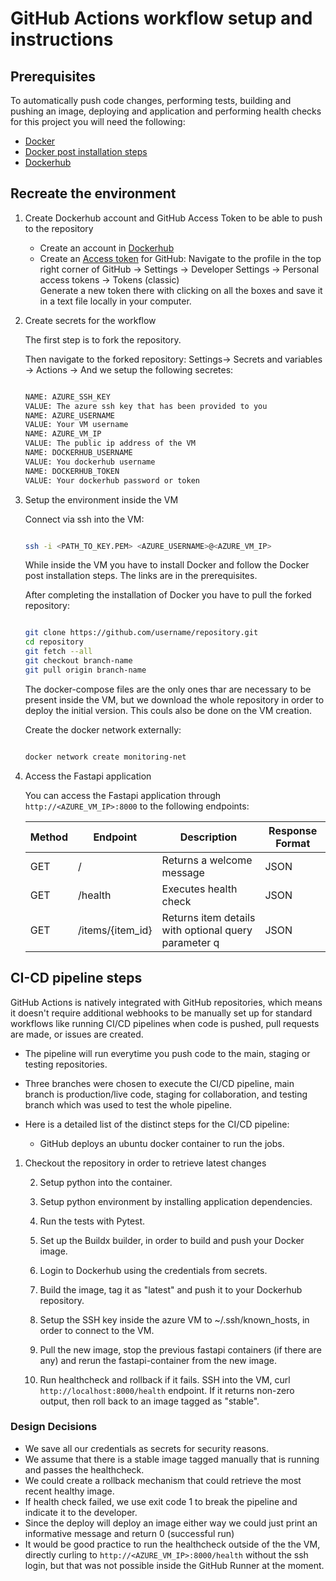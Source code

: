 # GitHub Actions workflow setup and instructions

## Prerequisites
To automatically push code changes, performing tests, building and pushing an image, deploying and application and performing health checks for this project you will need the following:
* [Docker](https://docs.docker.com/engine/installation/)
* [Docker post installation steps](https://docs.docker.com/engine/install/linux-postinstall/)
* [Dockerhub](https://hub.docker.com/)

## Recreate the environment

1. Create Dockerhub account and GitHub Access Token to be able to push to the repository
    - Create an account in [Dockerhub](https://hub.docker.com/)
    - Create an [Access token](https://github.com/settings/tokens) for GitHub:
    Navigate to the profile in the top right corner of GitHub -> Settings -> Developer Settings -> Personal access tokens -> Tokens (classic)  
    Generate a new token there with clicking on all the boxes and save it in a text file locally in your computer.

2. Create secrets for the workflow

    The first step is to fork the repository.

    Then navigate to the forked repository: Settings-> Secrets and variables -> Actions -> And we setup the following secretes:
    ```bash

    NAME: AZURE_SSH_KEY
    VALUE: The azure ssh key that has been provided to you
    NAME: AZURE_USERNAME
    VALUE: Your VM username
    NAME: AZURE_VM_IP
    VALUE: The public ip address of the VM
    NAME: DOCKERHUB_USERNAME
    VALUE: You dockerhub username
    NAME: DOCKERHUB_TOKEN
    VALUE: Your dockerhub password or token

    ```

3. Setup the environment inside the VM

    Connect via ssh into the VM:
    ```bash

    ssh -i <PATH_TO_KEY.PEM> <AZURE_USERNAME>@<AZURE_VM_IP>
    
    ```
    While inside the VM you have to install Docker and follow the Docker post installation steps. The links are in the prerequisites.  

    After completing the installation of Docker you have to pull the forked repository:
    ```bash

    git clone https://github.com/username/repository.git
    cd repository
    git fetch --all
    git checkout branch-name
    git pull origin branch-name

    ```
    The docker-compose files are the only ones thar are necessary to be present inside the VM, but we download the whole repository in order to deploy the initial version. This couls also be done on the VM creation.

    Create the docker network externally: 
    ```bash

    docker network create monitoring-net
    
    ```

4. Access the Fastapi application

    You can access the Fastapi application through `http://<AZURE_VM_IP>:8000` to the following endpoints:

    | Method | Endpoint             | Description                                 | Response Format  |
    |--------|----------------------|---------------------------------------------|------------------|
    | GET    | /                    | Returns a welcome message                   | JSON             |
    | GET    | /health              | Executes health check                       | JSON             |
    | GET    | /items/{item_id}     | Returns item details with optional query parameter q | JSON    |


## CI-CD pipeline steps
   
GitHub Actions is natively integrated with GitHub repositories, which means it doesn't require additional webhooks to be manually set up for standard workflows like running CI/CD pipelines when code is pushed, pull requests are made, or issues are created.

- The pipeline will run everytime you push code to the main, staging or testing repositories. 

- Three branches were chosen to execute the CI/CD pipeline, main branch is production/live code, staging for collaboration, and testing branch which was used to test the whole pipeline.

- Here is a detailed list of the distinct steps for the CI/CD pipeline:

    - GitHub deploys an ubuntu docker container to run the jobs.

 1. Checkout the repository in order to retrieve latest changes

    2. Setup python into the container.

    3. Setup python environment by installing application dependencies.

    4. Run the tests with Pytest.

    5. Set up the Buildx builder, in order to build and push your Docker image.

    6. Login to Dockerhub using the credentials from secrets.

    7. Build the image, tag it as "latest" and push it to your Dockerhub repository.

    8. Setup the SSH key inside the azure VM to ~/.ssh/known_hosts, in order to connect to the VM.

    9. Pull the new image, stop the previous fastapi containers (if there are any) and rerun the fastapi-container from the new image.

    10. Run healthcheck and rollback if it fails.
        SSH into the VM, curl `http://localhost:8000/health` endpoint.
        If it returns non-zero output, then roll back to an image tagged as "stable".

        <!-- - **Note**: Docker compose was chosen because there may be more containers under development. These can be added as services to the docker compose file. Also we  choose to stop and start only the fastapi service in case there are other services that we do not want to touch. -->

### Design Decisions

* We save all our credentials as secrets for security reasons.
* We assume that there is a stable image tagged manually that is running and passes the healthcheck.
* We could create a rollback mechanism that could retrieve the most recent healthy image.
* If health check failed, we use exit code 1 to break the pipeline and indicate it to the developer.
* Since the deploy will deploy an image either way we could just print an informative message and return 0 (successful run)
* It would be good practice to run the healthcheck outside of the the VM, directly curling to `http://<AZURE_VM_IP>:8000/health` without the ssh login, but that was not possible inside the GitΗub Runner at the moment.
